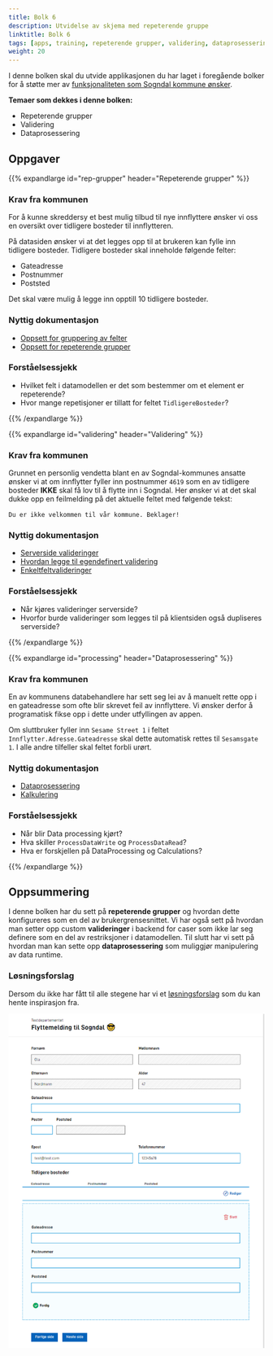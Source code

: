 ```yaml
---
title: Bolk 6
description: Utvidelse av skjema med repeterende gruppe
linktitle: Bolk 6
tags: [apps, training, repeterende grupper, validering, dataprosessering, konsumere API  ]
weight: 20
---
```


I denne bolken skal du utvide applikasjonen du har laget i foregående bolker for å støtte mer av [funksjonaliteten som Sogndal kommune ønsker](../case/#krav-fra-kommunen).

**Temaer som dekkes i denne bolken:**
- Repeterende grupper
- Validering
- Dataprosessering

## Oppgaver

{{% expandlarge id="rep-grupper" header="Repeterende grupper" %}}
### Krav fra kommunen

For å kunne skreddersy et best mulig tilbud til nye innflyttere ønsker vi oss en oversikt over tidligere bosteder til innflytteren.

På datasiden ønsker vi at det legges opp til at brukeren kan fylle inn tidligere bosteder. Tidligere bosteder skal inneholde følgende felter:
- Gateadresse
- Postnummer
- Poststed

Det skal være mulig å legge inn opptill 10 tidligere bosteder.

### Nyttig dokumentasjon
- [Oppsett for gruppering av felter](../development/ux/fields/grouping/setup/)
- [Oppsett for repeterende grupper](../development/ux/fields/grouping/repeating/)

### Forståelsessjekk
- Hvilket felt i datamodellen er det som bestemmer om et element er repeterende?
- Hvor mange repetisjoner er tillatt for feltet `TidligereBosteder`?

{{% /expandlarge %}}


{{% expandlarge id="validering" header="Validering" %}}
### Krav fra kommunen

Grunnet en personlig vendetta blant en av Sogndal-kommunes ansatte ønsker vi at om innflytter fyller inn postnummer `4619` som en av tidligere bosteder
**IKKE** skal få lov til å flytte inn i Sogndal. Her ønsker vi at det skal dukke opp en feilmelding på det aktuelle feltet med følgende tekst:

```rich
Du er ikke velkommen til vår kommune. Beklager!
```

### Nyttig dokumentasjon
- [Serverside valideringer](_index.nb.md/development/logic/validation/#serverside-validering)
- [Hvordan legge til egendefinert validering](../development/logic/validation/#hvordan-legge-til-egendefinert-validering)
- [Enkeltfeltvalideringer](../development/logic/validation/#enkeltfeltvalidering)


### Forståelsessjekk
- Når kjøres valideringer serverside?
- Hvorfor burde valideringer som legges til på klientsiden også dupliseres serverside?

{{% /expandlarge %}}


{{% expandlarge id="processing" header="Dataprosessering" %}}
### Krav fra kommunen
En av kommunens databehandlere har sett seg lei av å manuelt rette opp i en gateadresse som ofte blir skrevet feil av innflyttere.
Vi ønsker derfor å programatisk fikse opp i dette under utfyllingen av appen.

Om sluttbruker fyller inn `Sesame Street 1` i feltet `Innflytter.Adresse.Gateadresse` skal dette automatisk rettes til `Sesamsgate 1`.
I alle andre tilfeller skal feltet forbli urørt.


### Nyttig dokumentasjon
- [Dataprosessering](../development/logic/dataprocessing/)
- [Kalkulering](../development/logic/calculation/)

### Forståelsessjekk
- Når blir Data processing kjørt?
- Hva skiller `ProcessDataWrite` og `ProcessDataRead`?
- Hva er forskjellen på DataProcessing og Calculations?

{{% /expandlarge %}}


## Oppsummering
I denne bolken har du sett på **repeterende grupper** og hvordan dette konfigureres som en del av brukergrensesnittet.
Vi har også sett på hvordan man setter opp custom **valideringer** i backend for caser som ikke lar seg definere som en del av restriksjoner i datamodellen.
Til slutt har vi sett på hvordan man kan sette opp **dataprosessering** som muliggjør manipulering av data runtime.

### Løsningsforslag
Dersom du ikke har fått til alle stegene har vi et [løsningsforslag](https://altinn.studio/repos/ttd/tilflytter-sogndal-lf/src/branch/bolk/6) som du kan hente inspirasjon fra.

![Skjermbilde av datainnsamlingsside med repeterende gruppe](data-rep-grupper-screenshot.png "Skjermbilde av datainnsamlingsside med repeterende gruppe")